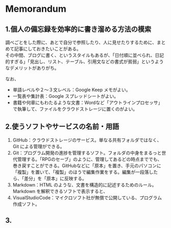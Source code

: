 # Memorandum
## 1.個人の備忘録を効率的に書き溜める方法の模索
調べごとをした際に、あとで自分で参照したり、人に見せたりするために、まとめて記事にしておきたいことがある。  
その中間、ブログに書く、というスタイルもあるが、「日付順に並べられ、日記的すぎる」「見出し、リスト、テーブル、引用文などの書式が貧弱」というようなデメリットがありがち。  
  
なお、
- 単語レベルや２～３文レベル：Google Keep メモがよい。
- 一覧表や集計表：Google スプレッドシートがよい。
- 書籍や何章にもわたるような文書：Wordなど「アウトラインプロセッサ」で執筆して、ファイルをクラウドストレージに置くのがよい。  
  
## 2.使うソフトやサービスの名前・用語
1. GitHub：クラウドストレージのサービス。単なる共有フォルダではなく、Git による管理ができる。
2. Git：プログラム開発の進捗を管理するソフト。フォルダの中身をまるっと世代管理する。「RPGのセーブ」のように、管理してあるどの時点まででも、巻き戻すことができる。GitHubなどに「原本」を置き、手元のパソコンに「複製」を置いて、「複製」のほうで編集作業をする。編集が一段落したら、「差分」を「原本」に反映する。
3. Markdown：HTML のような、文書を構造的に記述するためのルール。Markdown を解釈できるソフトで表示すると、
4. VisualStudioCode：マイクロソフト社が無償で公開している、プログラム作成ソフト。
  
## 3.
